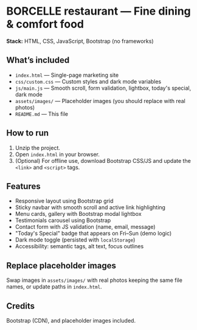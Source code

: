 # BORCELLE restaurant — Fine dining & comfort food

**Stack:** HTML, CSS, JavaScript, Bootstrap (no frameworks)

## What’s included
- `index.html` — Single-page marketing site
- `css/custom.css` — Custom styles and dark mode variables
- `js/main.js` — Smooth scroll, form validation, lightbox, today's special, dark mode
- `assets/images/` — Placeholder images (you should replace with real photos)
- `README.md` — This file

## How to run
1. Unzip the project.
2. Open `index.html` in your browser.
3. (Optional) For offline use, download Bootstrap CSS/JS and update the `<link>` and `<script>` tags.

## Features
- Responsive layout using Bootstrap grid
- Sticky navbar with smooth scroll and active link highlighting
- Menu cards, gallery with Bootstrap modal lightbox
- Testimonials carousel using Bootstrap
- Contact form with JS validation (name, email, message)
- "Today's Special" badge that appears on Fri–Sun (demo logic)
- Dark mode toggle (persisted with `localStorage`)
- Accessibility: semantic tags, alt text, focus outlines

## Replace placeholder images
Swap images in `assets/images/` with real photos keeping the same file names, or update paths in `index.html`.

## Credits
Bootstrap (CDN), and placeholder images included.

